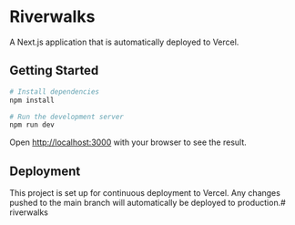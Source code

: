 # Riverwalks

A Next.js application that is automatically deployed to Vercel.

## Getting Started

```bash
# Install dependencies
npm install

# Run the development server
npm run dev
```

Open [http://localhost:3000](http://localhost:3000) with your browser to see the result.

## Deployment

This project is set up for continuous deployment to Vercel. Any changes pushed to the main branch will automatically be deployed to production.# riverwalks
